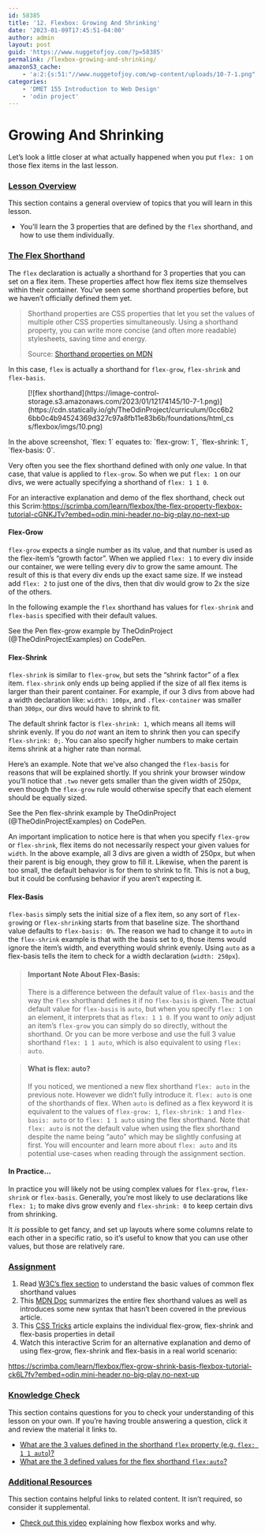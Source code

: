```yaml
---
id: 58385
title: '12. Flexbox: Growing And Shrinking'
date: '2023-01-09T17:45:51-04:00'
author: admin
layout: post
guid: 'https://www.nuggetofjoy.com/?p=58385'
permalink: /flexbox-growing-and-shrinking/
amazonS3_cache:
    - 'a:2:{s:51:"//www.nuggetofjoy.com/wp-content/uploads/10-7-1.png";a:2:{s:2:"id";s:5:"59414";s:11:"source_type";s:13:"media-library";}s:68:"//image-control-storage.s3.amazonaws.com/2023/01/12174145/10-7-1.png";a:2:{s:2:"id";s:5:"59414";s:11:"source_type";s:13:"media-library";}}'
categories:
    - 'DMET 155 Introduction to Web Design'
    - 'odin project'
---
```


# Growing And Shrinking

[](https://www.theodinproject.com/paths/foundations/courses/foundations)

Let’s look a little closer at what actually happened when you put `flex: 1` on those flex items in the last lesson.

### [Lesson Overview](https://www.theodinproject.com/lessons/foundations-growing-and-shrinking#lesson-overview)

This section contains a general overview of topics that you will learn in this lesson.

- You’ll learn the 3 properties that are defined by the `flex` shorthand, and how to use them individually.

### [The Flex Shorthand](https://www.theodinproject.com/lessons/foundations-growing-and-shrinking#the-flex-shorthand)

The `flex` declaration is actually a shorthand for 3 properties that you can set on a flex item. These properties affect how flex items size themselves within their container. You’ve seen some shorthand properties before, but we haven’t officially defined them yet.

> Shorthand properties are CSS properties that let you set the values of multiple other CSS properties simultaneously. Using a shorthand property, you can write more concise (and often more readable) stylesheets, saving time and energy.
> 
> Source: [Shorthand properties on MDN](https://developer.mozilla.org/en-US/docs/Web/CSS/Shorthand_properties)

In this case, `flex` is actually a shorthand for `flex-grow`, `flex-shrink` and `flex-basis`.

<figure class="wp-block-image">[![flex shorthand](https://image-control-storage.s3.amazonaws.com/2023/01/12174145/10-7-1.png)](https://cdn.statically.io/gh/TheOdinProject/curriculum/0cc6b26bb0c4b94524369d327c97a8fb11e83b6b/foundations/html_css/flexbox/imgs/10.png)</figure>In the above screenshot, `flex: 1` equates to: `flex-grow: 1`, `flex-shrink: 1`, `flex-basis: 0`.

Very often you see the flex shorthand defined with only *one* value. In that case, that value is applied to `flex-grow`. So when we put `flex: 1` on our divs, we were actually specifying a shorthand of `flex: 1 1 0`.

For an interactive explanation and demo of the flex shorthand, check out this Scrim:https://scrimba.com/learn/flexbox/the-flex-property-flexbox-tutorial-cGNKJTv?embed=odin,mini-header,no-big-play,no-next-up

#### Flex-Grow

`flex-grow` expects a single number as its value, and that number is used as the flex-item’s “growth factor”. When we applied `flex: 1` to every div inside our container, we were telling every div to grow the same amount. The result of this is that every div ends up the exact same size. If we instead add `flex: 2` to just one of the divs, then that div would grow to 2x the size of the others.

In the following example the `flex` shorthand has values for `flex-shrink` and `flex-basis` specified with their default values.

See the Pen flex-grow example by TheOdinProject (@TheOdinProjectExamples) on CodePen.

#### Flex-Shrink

`flex-shrink` is similar to `flex-grow`, but sets the “shrink factor” of a flex item. `flex-shrink` only ends up being applied if the size of all flex items is larger than their parent container. For example, if our 3 divs from above had a width declaration like: `width: 100px`, and `.flex-container` was smaller than `300px`, our divs would have to shrink to fit.

The default shrink factor is `flex-shrink: 1`, which means all items will shrink evenly. If you do *not* want an item to shrink then you can specify `flex-shrink: 0;`. You can also specify higher numbers to make certain items shrink at a higher rate than normal.

Here’s an example. Note that we’ve also changed the `flex-basis` for reasons that will be explained shortly. If you shrink your browser window you’ll notice that `.two` never gets smaller than the given width of 250px, even though the `flex-grow` rule would otherwise specify that each element should be equally sized.

See the Pen flex-shrink example by TheOdinProject (@TheOdinProjectExamples) on CodePen.

An important implication to notice here is that when you specify `flex-grow` or `flex-shrink`, flex items do not necessarily respect your given values for `width`. In the above example, all 3 divs are given a width of 250px, but when their parent is big enough, they grow to fill it. Likewise, when the parent is too small, the default behavior is for them to shrink to fit. This is not a bug, but it could be confusing behavior if you aren’t expecting it.

#### Flex-Basis

`flex-basis` simply sets the initial size of a flex item, so any sort of `flex-grow`ing or `flex-shrink`ing starts from that baseline size. The shorthand value defaults to `flex-basis: 0%`. The reason we had to change it to `auto` in the `flex-shrink` example is that with the basis set to `0`, those items would ignore the item’s width, and everything would shrink evenly. Using `auto` as a flex-basis tells the item to check for a width declaration (`width: 250px`).

> #### Important Note About Flex-Basis:
> 
> There is a difference between the default value of `flex-basis` and the way the `flex` shorthand defines it if no `flex-basis` is given. The actual default value for `flex-basis` is `auto`, but when you specify `flex: 1` on an element, it interprets that as `flex: 1 1 0`. If you want to *only* adjust an item’s `flex-grow` you can simply do so directly, without the shorthand. Or you can be more verbose and use the full 3 value shorthand `flex: 1 1 auto`, which is also equivalent to using `flex: auto`.

> #### What is flex: auto?
> 
> If you noticed, we mentioned a new flex shorthand `flex: auto` in the previous note. However we didn’t fully introduce it. `flex: auto` is one of the shorthands of flex. When `auto` is defined as a flex keyword it is equivalent to the values of `flex-grow: 1`, `flex-shrink: 1` and `flex-basis: auto` or to `flex: 1 1 auto` using the flex shorthand. Note that `flex: auto` is not the default value when using the flex shorthand despite the name being “auto” which may be slightly confusing at first. You will encounter and learn more about `flex: auto` and its potential use-cases when reading through the assignment section.

#### In Practice…

In practice you will likely not be using complex values for `flex-grow`, `flex-shrink` or `flex-basis`. Generally, you’re most likely to use declarations like `flex: 1;` to make divs grow evenly and `flex-shrink: 0` to keep certain divs from shrinking.

It *is* possible to get fancy, and set up layouts where some columns relate to each other in a specific ratio, so it’s useful to know that you can use other values, but those are relatively rare.

### [Assignment](https://www.theodinproject.com/lessons/foundations-growing-and-shrinking#assignment)

1. Read [W3C’s flex section](https://www.w3.org/TR/css-flexbox-1/#flex-common) to understand the basic values of common flex shorthand values
2. This [MDN Doc](https://developer.mozilla.org/en-US/docs/Web/CSS/flex) summarizes the entire flex shorthand values as well as introduces some new syntax that hasn’t been covered in the previous article.
3. This [CSS Tricks](https://css-tricks.com/understanding-flex-grow-flex-shrink-and-flex-basis/) article explains the individual flex-grow, flex-shrink and flex-basis properties in detail
4. Watch this interactive Scrim for an alternative explanation and demo of using flex-grow, flex-shrink and flex-basis in a real world scenario:

<https://scrimba.com/learn/flexbox/flex-grow-shrink-basis-flexbox-tutorial-ck6L7fv?embed=odin,mini-header,no-big-play,no-next-up>

### [Knowledge Check](https://www.theodinproject.com/lessons/foundations-growing-and-shrinking#knowledge-check)

This section contains questions for you to check your understanding of this lesson on your own. If you’re having trouble answering a question, click it and review the material it links to.

- [What are the 3 values defined in the shorthand `flex` property (e.g. `flex: 1 1 auto`)?](https://www.theodinproject.com/lessons/foundations-growing-and-shrinking#the-flex-shorthand)
- [What are the 3 defined values for the flex shorthand `flex:auto`?](https://www.theodinproject.com/lessons/foundations-growing-and-shrinking#what-is-flex-auto)

### [Additional Resources](https://www.theodinproject.com/lessons/foundations-growing-and-shrinking#additional-resources)

This section contains helpful links to related content. It isn’t required, so consider it supplemental.

- [Check out this video](https://www.youtube.com/watch?v=u044iM9xsWU&t=1s&pp=ugMICgJhchABGAE%3D) explaining how flexbox works and why.